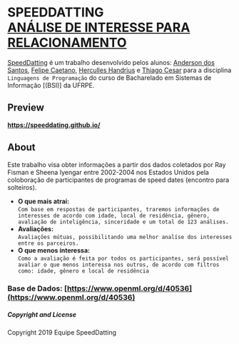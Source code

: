 # SPEEDDATTING<br>[ANÁLISE DE INTERESSE PARA RELACIONAMENTO](https://speeddating.github.io/)

[SpeedDatting](https://speeddating.github.io/) é um trabalho desenvolvido pelos alunos: [Anderson dos Santos](https://github.com/ander20n), [Felipe Caetano](https://github.com/felipeCaetano), [Herculles Handrius](https://github.com/HercullesH) e [Thiago Cesar](https://github.com/ThiagoCMS) para a disciplina `Linguagens de Programação` do curso de Bacharelado em Sistemas de Informação [(BSI)] da UFRPE.

## Preview
**https://speeddating.github.io/**

## About

Este trabalho visa obter informações a partir dos dados coletados por Ray Fisman e Sheena Iyengar entre 2002-2004 nos Estados Unidos pela coloboração de participantes de programas de speed dates (encontro para solteiros).
* **O que mais atrai:**<br>
  `Com base em respostas de participantes, traremos informações de interesses de acordo com idade, local de residência, gênero, avaliação de inteligência, sinceridade e um total de 123 análises.`
* **Avaliações:**<br>
  `Avaliações mútuas, possibilitando uma melhor analíse dos interesses entre os parceiros.`
* **O que menos interessa:**<br>
  `Como a avaliação é feita por todos os participantes, será possível avaliar o que menos interessa nos outros, de acordo com filtros como: idade, gênero e local de residência`
  
  
### Base de Dados: [https://www.openml.org/d/40536](https://www.openml.org/d/40536)




##### Copyright and License

Copyright 2019 Equipe SpeedDatting
